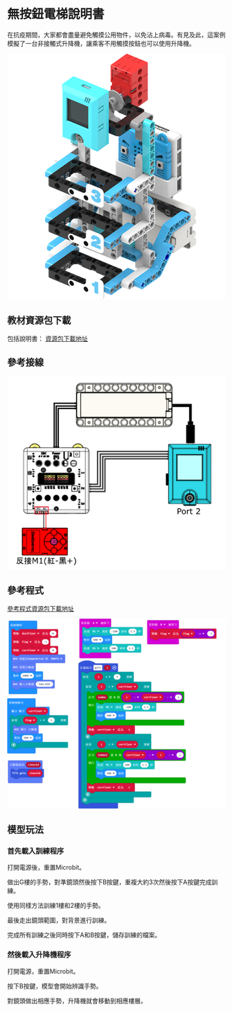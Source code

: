 # 無按鈕電梯說明書

在抗疫期間，大家都會盡量避免觸摸公用物件，以免沾上病毒。有見及此，這案例模擬了一台非接觸式升降機，讓乘客不用觸摸按鈕也可以使用升降機。

![](../../images/lift.png)

## 教材資源包下載

包括說明書： [資源包下載地址]()

## 參考接線

![](./images/liftcon.png)

## 參考程式

[參考程式資源包下載地址]()

![](./images/liftcode.png)

## 模型玩法

### 首先載入訓練程序

打開電源後，重置Microbit。

做出G樓的手勢，對準鏡頭然後按下B按鍵，重複大約3次然後按下A按鍵完成訓練。

使用同樣方法訓練1樓和2樓的手勢。

最後走出鏡頭範圍，對背景進行訓練。

完成所有訓練之後同時按下A和B按鍵，儲存訓練的檔案。

### 然後載入升降機程序

打開電源，重置Microbit。

按下B按鍵，模型會開始辨識手勢。

對鏡頭做出相應手勢，升降機就會移動到相應樓層。




